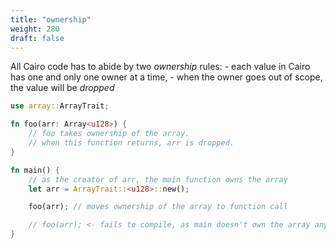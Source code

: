 ```yaml
---
title: "ownership"
weight: 280
draft: false
---
```


All Cairo code has to abide by two _ownership_ rules:
    - each value in Cairo has one and only one owner at a time,
    - when the owner goes out of scope, the value will be _dropped_

```rust {.codebox}
use array::ArrayTrait;

fn foo(arr: Array<u128>) {
    // foo takes ownership of the array.
    // when this function returns, arr is dropped.
}

fn main() {
    // as the creator of arr, the main function owns the array
    let arr = ArrayTrait::<u128>::new();

    foo(arr); // moves ownership of the array to function call

    // foo(arr); <- fails to compile, as main doesn't own the array anymore
}
```
